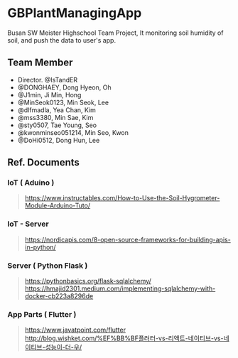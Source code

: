 # GBPlantManagingApp
Busan SW Meister Highschool Team Project, It monitoring soil humidity of soil, and push the data to user's app.

## Team Member
- Director. @IsTandER 
- @DONGHAEY, Dong Hyeon, Oh
- @J1min, Ji Min, Hong
- @MinSeok0123, Min Seok, Lee
- @dlfmadla, Yea Chan, Kim
- @mss3380, Min Sae, Kim
- @sty0507, Tae Young, Seo
- @kwonminseo051214, Min Seo, Kwon
- @DoHi0512, Dong Hun, Lee








## Ref. Documents
### IoT ( Aduino )
> https://www.instructables.com/How-to-Use-the-Soil-Hygrometer-Module-Arduino-Tuto/

### IoT - Server
> https://nordicapis.com/8-open-source-frameworks-for-building-apis-in-python/

### Server ( Python Flask )
> https://pythonbasics.org/flask-sqlalchemy/
https://hmajid2301.medium.com/implementing-sqlalchemy-with-docker-cb223a8296de

### App Parts ( Flutter )
> https://www.javatpoint.com/flutter
> http://blog.wishket.com/%EF%BB%BF플러터-vs-리액트-네이티브-vs-네이티브-성능이-더-우/
